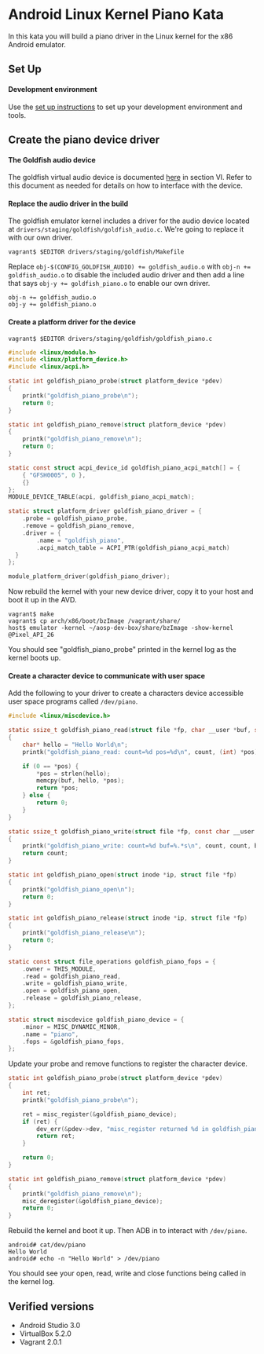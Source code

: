 # Android Linux Kernel Piano Kata

In this kata you will build a piano driver in the Linux kernel for the x86 Android emulator.

## Set Up

#### Development environment

Use the [set up instructions](Setup.md) to set up your development environment and tools.

## Create the piano device driver

#### The Goldfish audio device

The goldfish virtual audio device is documented [here](https://android.googlesource.com/platform/external/qemu/+/master/docs/GOLDFISH-VIRTUAL-HARDWARE.TXT) in section VI. Refer to this document as needed for details on how to interface with the device.

#### Replace the audio driver in the build

The goldfish emulator kernel includes a driver for the audio device located at `drivers/staging/goldfish/goldfish_audio.c`. We're going to replace it with our own driver.

```
vagrant$ $EDITOR drivers/staging/goldfish/Makefile
```

Replace `obj-$(CONFIG_GOLDFISH_AUDIO) += goldfish_audio.o` with `obj-n += goldfish_audio.o` to disable the included audio driver and then add a line that says `obj-y += goldfish_piano.o` to enable our own driver.

```
obj-n += goldfish_audio.o
obj-y += goldfish_piano.o
```

#### Create a platform driver for the device

```
vagrant$ $EDITOR drivers/staging/goldfish/goldfish_piano.c
```

```c
#include <linux/module.h>
#include <linux/platform_device.h>
#include <linux/acpi.h>

static int goldfish_piano_probe(struct platform_device *pdev)
{
    printk("goldfish_piano_probe\n");
    return 0;
}

static int goldfish_piano_remove(struct platform_device *pdev)
{
    printk("goldfish_piano_remove\n");
    return 0;
}

static const struct acpi_device_id goldfish_piano_acpi_match[] = {
    { "GFSH0005", 0 },
    {}
};
MODULE_DEVICE_TABLE(acpi, goldfish_piano_acpi_match);

static struct platform_driver goldfish_piano_driver = {
    .probe = goldfish_piano_probe,
    .remove = goldfish_piano_remove,
    .driver = {
        .name = "goldfish_piano",
        .acpi_match_table = ACPI_PTR(goldfish_piano_acpi_match)
  }
};

module_platform_driver(goldfish_piano_driver);
```

Now rebuild the kernel with your new device driver, copy it to your host and boot it up in the AVD.

```
vagrant$ make
vagrant$ cp arch/x86/boot/bzImage /vagrant/share/
host$ emulator -kernel ~/aosp-dev-box/share/bzImage -show-kernel @Pixel_API_26
```

You should see "goldfish_piano_probe" printed in the kernel log as the kernel boots up.

#### Create a character device to communicate with user space

Add the following to your driver to create a characters device accessible user space programs called `/dev/piano`.

```c
#include <linux/miscdevice.h>

static ssize_t goldfish_piano_read(struct file *fp, char __user *buf, size_t count, loff_t *pos)
{
    char* hello = "Hello World\n";
    printk("goldfish_piano_read: count=%d pos=%d\n", count, (int) *pos);

    if (0 == *pos) {
        *pos = strlen(hello);
        memcpy(buf, hello, *pos);
        return *pos;
    } else {
        return 0;
    }
}

static ssize_t goldfish_piano_write(struct file *fp, const char __user *buf, size_t count, loff_t *pos)
{
    printk("goldfish_piano_write: count=%d buf=%.*s\n", count, count, buf);
    return count;
}

static int goldfish_piano_open(struct inode *ip, struct file *fp)
{
    printk("goldfish_piano_open\n");
    return 0;
}

static int goldfish_piano_release(struct inode *ip, struct file *fp)
{
    printk("goldfish_piano_release\n");
    return 0;
}

static const struct file_operations goldfish_piano_fops = {
    .owner = THIS_MODULE,
    .read = goldfish_piano_read,
    .write = goldfish_piano_write,
    .open = goldfish_piano_open,
    .release = goldfish_piano_release,
};

static struct miscdevice goldfish_piano_device = {
    .minor = MISC_DYNAMIC_MINOR,
    .name = "piano",
    .fops = &goldfish_piano_fops,
};
```

Update your probe and remove functions to register the character device.

```c
static int goldfish_piano_probe(struct platform_device *pdev)
{
    int ret;
    printk("goldfish_piano_probe\n");

    ret = misc_register(&goldfish_piano_device);
    if (ret) {
        dev_err(&pdev->dev, "misc_register returned %d in goldfish_piano_probe\n", ret);
        return ret;
    }

    return 0;
}

static int goldfish_piano_remove(struct platform_device *pdev)
{
    printk("goldfish_piano_remove\n");
    misc_deregister(&goldfish_piano_device);
    return 0;
}
```

Rebuild the kernel and boot it up. Then ADB in to interact with `/dev/piano`.

```
android# cat/dev/piano
Hello World
android# echo -n "Hello World" > /dev/piano
```

You should see your open, read, write and close functions being called in the kernel log.

## Verified versions

- Android Studio 3.0
- VirtualBox 5.2.0
- Vagrant 2.0.1
